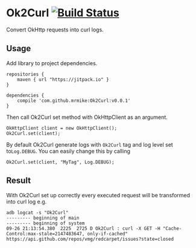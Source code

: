 # Ok2Curl [![Build Status](https://travis-ci.org/mrmike/Ok2Curl.svg)](https://travis-ci.org/mrmike/Ok2Curl)
Convert OkHttp requests into curl logs.


## Usage
Add library to project dependencies.
```
repositories {
    maven { url "https://jitpack.io" }
}

dependencies {
    compile 'com.github.mrmike:Ok2Curl:v0.0.1'
}
```

Then call Ok2Curl set method with OkHttpClient as an argument.
```
OkHttpClient client = new OkHttpClient();
Ok2Curl.set(client);
```

By default Ok2Curl generate logs with `Ok2Curl` tag and log level set to`Log.DEBUG`. You can easily change this by calling
```
Ok2Curl.set(client, "MyTag", Log.DEBUG);
```

## Result
With Ok2Curl set up correctly every executed request will be transformed into curl log e.g.
```
adb logcat -s "Ok2Curl"
--------- beginning of main
--------- beginning of system
09-26 21:13:54.380  2225  2725 D Ok2Curl : curl -X GET -H "Cache-Control:max-stale=2147483647, only-if-cached" https://api.github.com/repos/vmg/redcarpet/issues?state=closed
```
